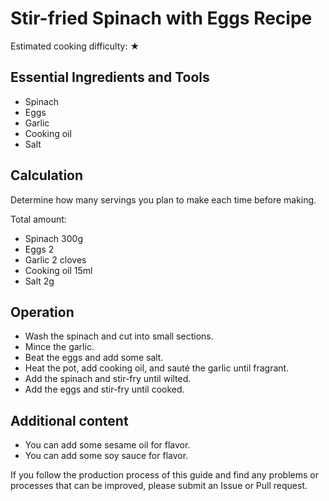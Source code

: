 # Stir-fried Spinach with Eggs Recipe

Estimated cooking difficulty: ★

## Essential Ingredients and Tools

* Spinach
* Eggs
* Garlic
* Cooking oil
* Salt

## Calculation

Determine how many servings you plan to make each time before making.

Total amount:

* Spinach 300g
* Eggs 2
* Garlic 2 cloves
* Cooking oil 15ml
* Salt 2g

## Operation

* Wash the spinach and cut into small sections.
* Mince the garlic.
* Beat the eggs and add some salt.
* Heat the pot, add cooking oil, and sauté the garlic until fragrant.
* Add the spinach and stir-fry until wilted.
* Add the eggs and stir-fry until cooked.

## Additional content

* You can add some sesame oil for flavor.
* You can add some soy sauce for flavor.

If you follow the production process of this guide and find any problems or processes that can be improved, please submit an Issue or Pull request.
